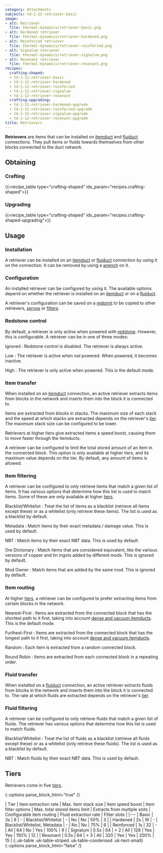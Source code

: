 ```yaml
---
category: Attachments
subjects: td-1-12-retriever-basic
image:
- alt: Retriever
  file: thermal-dynamics/retriever-basic.png
- alt: Hardened retriever
  file: thermal-dynamics/retriever-hardened.png
- alt: Reinforced retriever
  file: thermal-dynamics/retriever-reinforced.png
- alt: Signalum retriever
  file: thermal-dynamics/retriever-signalum.png
- alt: Resonant retriever
  file: thermal-dynamics/retriever-resonant.png
recipes:
  crafting-shaped:
  - td-1-12-retriever-basic
  - td-1-12-retriever-hardened
  - td-1-12-retriever-reinforced
  - td-1-12-retriever-signalum
  - td-1-12-retriever-resonant
  crafting-upgrading:
  - td-1-12-retriever-hardened-upgrade
  - td-1-12-retriever-reinforced-upgrade
  - td-1-12-retriever-signalum-upgrade
  - td-1-12-retriever-resonant-upgrade
title: Retrievers
---
```


**Retrievers** are items that can be installed on [itemduct](../itemduct/)
and [fluiduct](../fluiduct/) connections. They pull items or fluids towards
themselves from other blocks connected to the duct network.


Obtaining
--------

### Crafting
{{<recipe_table type="crafting-shaped" ids_param="recipes.crafting-shaped">}}

### Upgrading
{{<recipe_table type="crafting-shaped" ids_param="recipes.crafting-shaped-upgrading">}}


Usage
-----

### Installation
A retriever can be installed on an [itemduct](../itemduct/) or
[fluiduct](../fluiduct/) connection by using it on the connection. It can be
removed by using a [wrench](../../wrenches/) on it.

### Configuration
An installed retriever can be configured by using it. The available options
depend on whether the retriever is installed on an [itemduct](../itemduct/)
or on a [fluiduct](../fluiduct/).

A retriever's configuration can be saved on a [redprint](../../thermal-foundation/redprint/) to be
copied to other retrievers, [servos](../servos/) or
[filters](../filters/).

### Redstone control
By default, a retriever is only active when powered with
[redstone](https://minecraft.gamepedia.com/Redstone). However, this is
configurable. A retriever can be in one of three modes:

Ignored
: Redstone control is disabled. The retriever is always active.

Low
: The retriever is active when *not* powered. When powered, it becomes inactive.

High
: The retriever is only active when powered. This is the default mode.

### Item transfer
When installed on an [itemduct](../itemduct/) connection, an active retriever
extracts items from blocks in the network and inserts them into the block it is
connected to.

Items are extracted from blocks in stacks. The maximum size of each stack and
the speed at which stacks are extracted depends on the retriever's
[tier](#tiers). The maximum stack size can be configured to be lower.

Retrievers at higher tiers give extracted items a speed boost, causing them to move
faster through the itemducts.

A retriever can be configured to limit the total stored amount of an item in the
connected block. This option is only available at higher tiers, and its maximum
value depends on the tier. By default, any amount of items is allowed.

### Item filtering
A retriever can be configured to only retrieve items that match a given list of
items. It has various options that determine how this list is used to match
items. Some of these are only available at higher [tiers](#tiers).

Blacklist/Whitelist
: Treat the list of items as a blacklist (retrieve all items except these) or as
a whitelist (only retrieve these items). The list is used as a blacklist by
default.

Metadata
: Match items by their exact metadata / damage value. This is used by default.

NBT
: Match items by their exact NBT data. This is used by default.

Ore Dictionary
: Match items that are considered equivalent, like the various versions of
copper and tin ingots added by different mods. This is ignored by default.

Mod Owner
: Match items that are added by the same mod. This is ignored by default.

### Item routing
At higher [tiers](#tiers), a retriever can be configured to prefer extracting
items from certain blocks in the network.

Nearest-First
: Items are extracted from the connected block that has the shortest path to it
first, taking into account [dense and vacuum
itemducts](../itemduct/#item-transfer). This is the default mode.

Furthest-First
: Items are extracted from the connected block that has the longest path to it
first, taking into account [dense and vacuum
itemducts](../itemduct/#item-transfer).

Random
: Each item is extracted from a random connected block.

Round Robin
: Items are extracted from each connected block in a repeating order.

### Fluid transfer
When installed on a [fluiduct](../fluiduct/) connection, an active retriever
extracts fluids from blocks in the network and inserts them into the block it is
connected to. The rate at which fluids are extracted depends on the retriever's
[tier](#tiers).

### Fluid filtering
A retriever can be configured to only retrieve fluids that match a given list of
fluids. The retriever has various options that determine how this list is used
to match fluids.

Blacklist/Whitelist
: Treat the list of fluids as a blacklist (retrieve all fluids except these) or
as a whitelist (only retrieve these fluids). The list is used as a blacklist by
default.

NBT
: Match fluids by their exact NBT data. This is used by default.


Tiers
-----

Retrievers come in five [tiers](../../thermal-foundation/tiers/).

{::options parse_block_html="true" /}
<div class="uk-overflow-container">
| Tier | Item extraction rate | Max. item stack size | Item speed boost | Item filter options | Max. total stored items limit | Extracts from multiple slots | Configurable item routing | Fluid extraction rate | Filter slots |
|---
| Basic | 3s | 8 | - | Blacklist/Whitelist | - | No | No | 50% | 3 |
| Hardened | 2s | 16 | - | Blacklist/Whitelist, Metadata | - | No | No | 75% | 6 |
| Reinforced | 1s | 32 | - | All | 64 | No | Yes | 100% | 9 |
| Signalum | 0.5s | 64 | × 2 | All | 128 | Yes | Yes | 150% | 12 |
| Resonant | 0.5s | 64 | × 3 | All | 320 | Yes | Yes | 200% | 15 |
{:.uk-table .uk-table-striped .uk-table-condensed .uk-text-small}
</div>
{::options parse_block_html="false" /}
